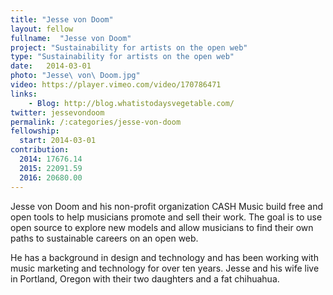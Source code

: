 ```yaml
---
title: "Jesse von Doom"
layout: fellow
fullname:  "Jesse von Doom"
project: "Sustainability for artists on the open web"
type: "Sustainability for artists on the open web"
date:   2014-03-01
photo: "Jesse\ von\ Doom.jpg"
video: https://player.vimeo.com/video/170786471
links:
    - Blog: http://blog.whatistodaysvegetable.com/
twitter: jessevondoom
permalink: /:categories/jesse-von-doom
fellowship:
  start: 2014-03-01
contribution:
  2014: 17676.14
  2015: 22091.59
  2016: 20680.00
---
```


Jesse von Doom and his non-profit organization CASH Music build free and open tools to help musicians promote and sell their work. The goal is to use open source to explore new models and allow musicians to find their own paths to sustainable careers on an open web.

He has a background in design and technology and has been working with music marketing and technology for over ten years. Jesse and his wife live in Portland, Oregon with their two daughters and a fat chihuahua.
